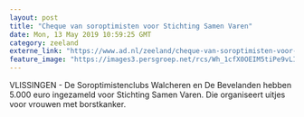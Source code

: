 ```yaml
---
layout: post
title: "Cheque van soroptimisten voor Stichting Samen Varen"
date: Mon, 13 May 2019 10:59:25 GMT
category: zeeland
externe_link: "https://www.ad.nl/zeeland/cheque-van-soroptimisten-voor-stichting-samen-varen~a7f43906/"
feature_image: "https://images3.persgroep.net/rcs/Wh_1cfX0OEIM5tiPe9vLIL9BzmM/diocontent/148222278/_fitwidth/400/?appId=21791a8992982cd8da851550a453bd7f&quality=0.7"
---
```


VLISSINGEN - De Soroptimistenclubs Walcheren en De Bevelanden hebben 5.000 euro ingezameld voor Stichting Samen Varen. Die organiseert uitjes voor vrouwen met borstkanker.
